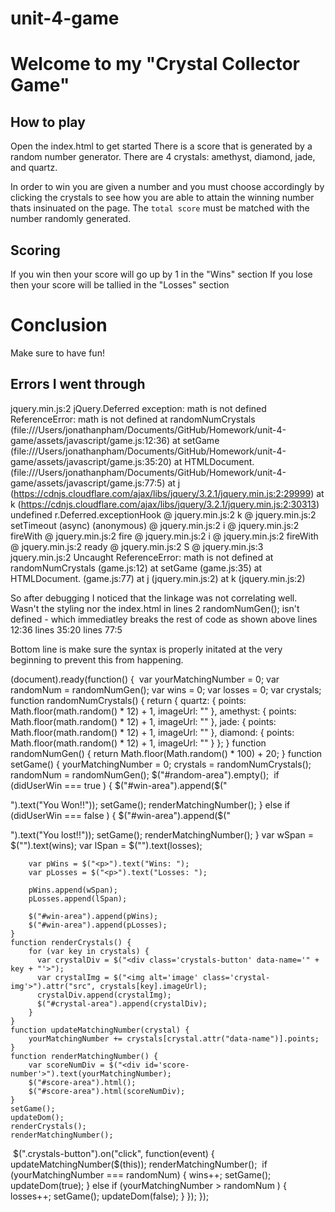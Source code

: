 # unit-4-game

# Welcome to my "Crystal Collector Game" 

## How to play
Open the index.html to get started
There is a score that is generated by a random number generator.
There are 4 crystals: amethyst, diamond, jade, and quartz.

In order to win you are given a number and you must choose accordingly by clicking the crystals to see how you are able to attain the winning number thats insinuated on the page. The `total score` must be matched with the number randomly generated. 

## Scoring
If you win then your score will go up by 1 in the "Wins" section
If you lose then your score will be tallied in the "Losses" section

# Conclusion
Make sure to have fun!


## Errors I went through 
jquery.min.js:2 jQuery.Deferred exception: math is not defined ReferenceError: math is not defined
    at randomNumCrystals (file:///Users/jonathanpham/Documents/GitHub/Homework/unit-4-game/assets/javascript/game.js:12:36)
    at setGame (file:///Users/jonathanpham/Documents/GitHub/Homework/unit-4-game/assets/javascript/game.js:35:20)
    at HTMLDocument.<anonymous> (file:///Users/jonathanpham/Documents/GitHub/Homework/unit-4-game/assets/javascript/game.js:77:5)
    at j (https://cdnjs.cloudflare.com/ajax/libs/jquery/3.2.1/jquery.min.js:2:29999)
    at k (https://cdnjs.cloudflare.com/ajax/libs/jquery/3.2.1/jquery.min.js:2:30313) undefined
r.Deferred.exceptionHook @ jquery.min.js:2
k @ jquery.min.js:2
setTimeout (async)
(anonymous) @ jquery.min.js:2
i @ jquery.min.js:2
fireWith @ jquery.min.js:2
fire @ jquery.min.js:2
i @ jquery.min.js:2
fireWith @ jquery.min.js:2
ready @ jquery.min.js:2
S @ jquery.min.js:3
jquery.min.js:2 Uncaught ReferenceError: math is not defined
    at randomNumCrystals (game.js:12)
    at setGame (game.js:35)
    at HTMLDocument.<anonymous> (game.js:77)
    at j (jquery.min.js:2)
    at k (jquery.min.js:2)

So after debugging I noticed that the linkage was not correlating well.
Wasn't the styling nor the index.html
in lines 2 randomNumGen(); isn't defined - which immediatley breaks the rest of code as shown above
lines 12:36
lines 35:20
lines 77:5

Bottom line is make sure the syntax is properly initated at the very beginning to prevent this from happening.

(document).ready(function() {
​
    var yourMatchingNumber = 0;
    var randomNum = randomNumGen();
    var wins = 0;
    var losses = 0;
    var crystals;
​
    function randomNumCrystals() {
        return {
            quartz: {
                points: Math.floor(math.random() * 12) + 1,
                imageUrl: ""
            },
            amethyst: {
                points: Math.floor(math.random() * 12) + 1,
                imageUrl: ""
            },
            jade: {
                points: Math.floor(math.random() * 12) + 1,
                imageUrl: ""
            },
            diamond: {
                points: Math.floor(math.random() * 12) + 1,
                imageUrl: ""
            }
        };
    }
    function randomNumGen() {
        return Math.floor(Math.random() * 100) + 20;
    }
​
    function setGame() {
        yourMatchingNumber = 0;
        crystals = randomNumCrystals();
        randomNum = randomNumGen();
        $("#random-area").empty();
​
        if (didUserWin === true ) {
            $("#win-area").append($("<p>").text("You Won!!"));
            setGame();
            renderMatchingNumber();
        }
        else if (didUserWin === false ) {
            $("#win-area").append($("<p>").text("You lost!!"));
            setGame();
            renderMatchingNumber();
        }
        var wSpan = $("<span>").text(wins);
        var lSpan = $("<span>").text(losses);
    
        var pWins = $("<p>").text("Wins: ");
        var pLosses = $("<p>").text("Losses: ");
    
        pWins.append(wSpan);
        pLosses.append(lSpan);
    
        $("#win-area").append(pWins);
        $("#win-area").append(pLosses);
    }
    function renderCrystals() {
        for (var key in crystals) {
          var crystalDiv = $("<div class='crystals-button' data-name='" + key + "'>");
          var crystalImg = $("<img alt='image' class='crystal-img'>").attr("src", crystals[key].imageUrl);
          crystalDiv.append(crystalImg);
          $("#crystal-area").append(crystalDiv);
        }
    }
    function updateMatchingNumber(crystal) {
        yourMatchingNumber += crystals[crystal.attr("data-name")].points;
    }
    function renderMatchingNumber() {
        var scoreNumDiv = $("<div id='score-number'>").text(yourMatchingNumber);
        $("#score-area").html();
        $("#score-area").html(scoreNumDiv);
    }
    setGame();
    updateDom();
    renderCrystals();
    renderMatchingNumber();
​
    $(".crystals-button").on("click", function(event) {
        updateMatchingNumber($(this));
        renderMatchingNumber();
​
        if (yourMatchingNumber === randomNum) {
            wins++;
            setGame();
            updateDom(true);
        }
        else if (yourMatchingNumber > randomNum ) {
            losses++;
            setGame();
            updateDom(false);
        }
    });
});

